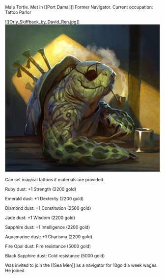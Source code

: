Male Tortle. 
Met in [[Port Damali]]
Former Navigator. Current occupation: Tattoo Parlor

![[Orly_Skiffback_by_David_Ren.jpg]]
<img src="/assets/Orly_Skiffback_by_David_Ren.jpg"/>

Can set magical tattoos if materials are provided.

   

Ruby dust: +1 Strength (2200 gold)

Emerald dust: +1 Dexterity (2200 gold)

Diamond dust: +1 Constitution (2500 gold)

Jade dust: +1 Wisdom (2200 gold)

Sapphire dust: +1 Intelligence (2200 gold)

Aquamarine dust: +1 Charisma (2200 gold)

Fire Opal dust: Fire resistance (5000 gold)

Black Sapphire dust: Cold resistance (5000 gold)


Was invited to join the [[Sea Men]] as a navigator for 10gold a week wages. He joined
